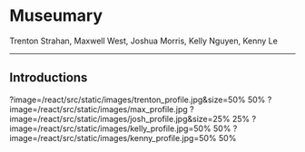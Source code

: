# Museumary

Trenton Strahan, Maxwell West, Joshua Morris, Kelly Nguyen, Kenny Le

---

## Introductions

?image=/react/src/static/images/trenton_profile.jpg&size=50% 50%
?image=/react/src/static/images/max_profile.jpg
?image=/react/src/static/images/josh_profile.jpg&size=25% 25%
?image=/react/src/static/images/kelly_profile.jpg=50% 50%
?image=/react/src/static/images/kenny_profile.jpg=50% 50%

